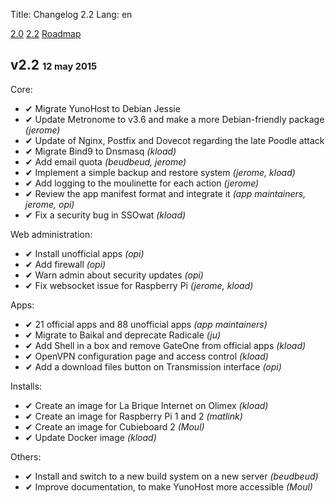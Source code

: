 Title: Changelog 2.2
Lang: en

<a class="btn btn-lg btn-default" href="/changelog_2_0_en">2.0</a> <a class="btn btn-lg btn-default" href="/changelog_2_2_en">2.2</a> <a class="btn btn-lg btn-default" href="/roadmap_en">Roadmap</a>

## v2.2 <small><small>12 may 2015</small></small>
Core:
* ✔ Migrate YunoHost to Debian Jessie
* ✔ Update Metronome to v3.6 and make a more Debian-friendly package *(jerome)*
* ✔ Update of Nginx, Postfix and Dovecot regarding the late Poodle attack
* ✔ Migrate Bind9 to Dnsmasq *(kload)*
* ✔ Add email quota *(beudbeud, jerome)*
* ✔ Implement a simple backup and restore system *(jerome, kload)*
* ✔ Add logging to the moulinette for each action *(jerome)*
* ✔ Review the app manifest format and integrate it *(app maintainers, jerome, opi)*
* ✔ Fix a security bug in SSOwat *(kload)*

Web administration:
* ✔ Install unofficial apps *(opi)*
* ✔ Add firewall *(opi)*
* ✔ Warn admin about security updates *(opi)*
* ✔ Fix websocket issue for Raspberry Pi *(jerome, kload)*

Apps:
* ✔ 21 official apps and 88 unofficial apps *(app maintainers)*
* ✔ Migrate to Baikal and deprecate Radicale *(ju)*
* ✔ Add Shell in a box and remove GateOne from official apps *(kload)*
* ✔ OpenVPN configuration page and access control *(kload)*
* ✔ Add a download files button on Transmission interface *(opi)*

Installs:
* ✔ Create an image for La Brique Internet on Olimex *(kload)*
* ✔ Create an image for Raspberry Pi 1 and 2 *(matlink)*
* ✔ Create an image for Cubieboard 2 *(Moul)*
* ✔ Update Docker image *(kload)*

Others:
* ✔ Install and switch to a new build system on a new server *(beudbeud)*
* ✔ Improve documentation, to make YunoHost more accessible *(Moul)*
